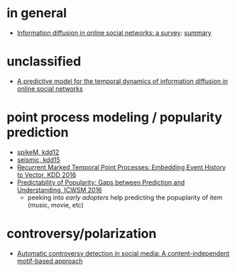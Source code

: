# in general

- [Information diffusion in online social networks: a survey](https://dl.acm.org/citation.cfm?id=2503797): [summary](../june/information-diffusion-survey.md)
  
# unclassified

- [A predictive model for the temporal dynamics of information diffusion in online social networks](https://dl.acm.org/citation.cfm?id=2188254)

# point process modeling / popularity prediction

- [spikeM, kdd12](../june/spikeM-kdd-2012.md)
- [seismic, kdd15](../june/seismic-kdd15.md)
- [Recurrent Marked Temporal Point Processes: Embedding Event History to Vector, KDD 2016](https://dl.acm.org/citation.cfm?id=2939672.2939875)
- [Predictability of Popularity: Gaps between Prediction and Understanding, ICWSM 2016](https://www.aaai.org/ocs/index.php/ICWSM/ICWSM16/paper/download/13129/12754)
  - peeking into *early adopters* help predicting the popuplarity of item (music, movie, etc)


# controversy/polarization

- [Automatic controversy detection in social media: A content-independent motif-based approach](../june/controversy-detection-motif-osnem17.md)

